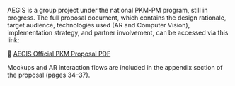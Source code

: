 AEGIS is a group project under the national PKM-PM program, still in progress. The full proposal document, which contains the design rationale, target audience, technologies used (AR and Computer Vision), implementation strategy, and partner involvement, can be accessed via this link:

🔗 [AEGIS Official PKM Proposal PDF]()

Mockups and AR interaction flows are included in the appendix section of the proposal (pages 34–37).
